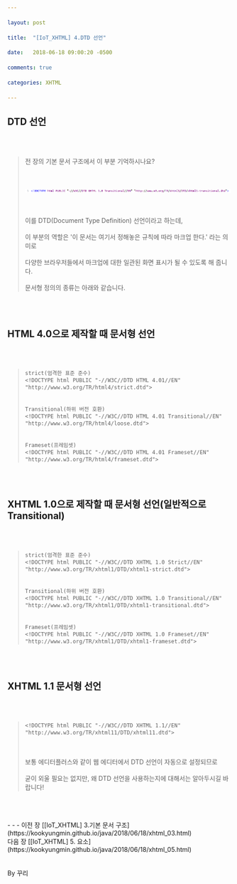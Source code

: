 ```yaml
---

layout: post

title:  "[IoT_XHTML] 4.DTD 선언"

date:   2018-06-18 09:00:20 -0500

comments: true

categories: XHTML

---
```


## DTD 선언

<br>
<br>

>전 장의 기본 문서 구조에서 이 부분 기억하시나요?
><br>
><br>
><br>
>
>![image](/image/XHTML_image/xhtml_image_04.png)
>
><br>
><br>
>이를 DTD(Document Type Definition) 선언이라고 하는데,
><br>
><br>
>이 부분의 역할은 '이 문서는 여기서 정해놓은 규칙에 따라 마크업 한다.' 라는 의미로
><br>
><br>
>다양한 브라우저들에서 마크업에 대한 일관된 화면 표시가 될 수 있도록 해 줍니다.
><br>
><br>
>문서형 정의의 종류는 아래와 같습니다.

<br>
<br>

## HTML 4.0으로 제작할 때 문서형 선언

<br>
<br>

>```
>strict(엄격한 표준 준수)
><!DOCTYPE html PUBLIC "-//W3C//DTD HTML 4.01//EN" "http://www.w3.org/TR/html4/strict.dtd">
>
>
>Transitional(하위 버전 호환)
><!DOCTYPE html PUBLIC "-//W3C//DTD HTML 4.01 Transitional//EN" "http://www.w3.org/TR/html4/loose.dtd">
>
>
>Frameset(프레임셋)
><!DOCTYPE html PUBLIC "-//W3C//DTD HTML 4.01 Frameset//EN" "http://www.w3.org/TR/html4/frameset.dtd">
>```

<br>
<br>

## XHTML 1.0으로 제작할 때 문서형 선언(일반적으로 Transitional)

<br>
<br>

>```
>strict(엄격한 표준 준수)
><!DOCTYPE html PUBLIC "-//W3C//DTD XHTML 1.0 Strict//EN" "http://www.w3.org/TR/xhtml1/DTD/xhtml1-strict.dtd">
>
>
>Transitional(하위 버전 호환)
><!DOCTYPE html PUBLIC "-//W3C//DTD XHTML 1.0 Transitional//EN" "http://www.w3.org/TR/xhtml1/DTD/xhtml1-transitional.dtd">
>
>
>Frameset(프레임셋)
><!DOCTYPE html PUBLIC "-//W3C//DTD XHTML 1.0 Frameset//EN" "http://www.w3.org/TR/xhtml1/DTD/xhtml1-frameset.dtd">
>```

<br>
<br>

## XHTML 1.1 문서형 선언

<br>
<br>

>```
><!DOCTYPE html PUBLIC "-//W3C//DTD XHTML 1.1//EN" "http://www.w3.org/TR/xhtml11/DTD/xhtml11.dtd">
>```
>
><br>
><br>
>보통 에디터플러스와 같이 웹 에디터에서 DTD 선언이 자동으로 설정되므로
><br>
><br>
>굳이 외울 필요는 없지만, 왜 DTD 선언을 사용하는지에 대해서는 알아두시길 바랍니다!

<br>
<br>
<br>
- - -
이전 장 [[IoT_XHTML] 3.기본 문서 구조](https://kookyungmin.github.io/java/2018/06/18/xhtml_03.html)
<br>
다음 장 [[IoT_XHTML] 5. 요소](https://kookyungmin.github.io/java/2018/06/18/xhtml_05.html)


<br>
<br>
<br>
By 꾸리
